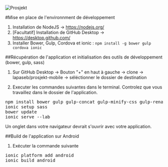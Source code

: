 ![Prosjekt](http://visitapp.ch/images/logo_prosjekt.png)

#Mise en place de l'environnment de développement

1. Installation de NodeJS -> https://nodejs.org/
2. [Facultatif] Installation de GitHub Desktop -> https://desktop.github.com/
3. Installer Bower, Gulp, Cordova et ionic : `npm install -g bower gulp cordova ionic`

##Récupération de l'application et initialisation des outils de développement (bower, gulp, sass)

1. Sur GitHub Desktop -> Bouton "+" en haut à gauche -> clone -> lapaseb/prosjekt-mobile -> séléctionner le dossier de destination

2. Executer les commandes suivantes dans le terminal. Controlez que vous travaillez dans le dossier de l'application.

<pre>npm install bower gulp gulp-concat gulp-minify-css gulp-rename gulp-sass gulp-util shelljs
ionic setup sass
bower update
ionic serve --lab</pre>

Un onglet dans votre navigateur devrait s'ouvrir avec votre application.

##Build de l'application sur Android

1. Exécuter la commande suivante

<pre>
ionic platform add android
ionic build android
</pre>